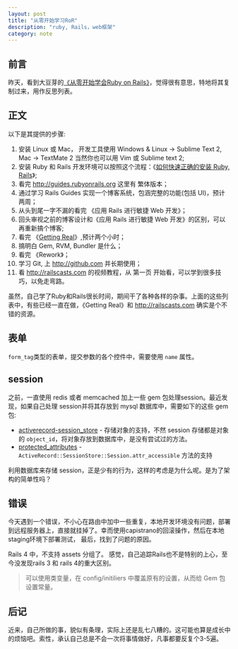 ```yaml
---
layout: post
title: "从零开始学习RoR"
description: "ruby, Rails，web框架"
category: note
---
```


## 前言

昨天，看到大豆芽的[《从零开始学会Ruby on Rails》](http://dadouya.coding.io/rubyonrails/2)，觉得很有意思，特地将其复制过来，用作反思列表。

## 正文

以下是其提供的步骤: 

1.  安装 Linux 或 Mac， 开发工具使用 Windows & Linux -> Sublime Text 2, Mac -> TextMate 2 当然你也可以用 Vim 或 Sublime text 2;
1.  安装 Ruby 和 Rails 开发环境可以按照这个流程：《[如何快速正确的安装 Ruby, Rails](http://ruby-china.org/wiki/install_ruby_guide)》;
1.  看完 http://guides.rubyonrails.org 这里有 繁体版本；
1.  通过学习 Rails Guides 实现一个博客系统，包涵完整的功能(包括 UI)，预计两周；
1.  从头到尾一字不漏的看完 《应用 Rails 进行敏捷 Web 开发》；
1.  回头审视之前的博客设计和《应用 Rails 进行敏捷 Web 开发》的区别，可以再重新搞个博客;
1.  看完 《[Getting Real](http://gettingreal.37signals.com/GR_chn.php)》,预计两个小时；
1.  搞明白 Gem, RVM, Bundler 是什么；
1.  看完 《Rework》；
1.  学习 Git, 上 http://github.com 并长期使用；
1.  看 http://railscasts.com 的视频教程，从 第一页 开始看，可以学到很多技巧，以免走弯路。

虽然，自己学了Ruby和Rails很长时间，期间干了各种各样的杂事。上面的这些列表中，有些已经一直在做，《Getting Real》和 http://railscasts.com 确实是个不错的资源。

## 表单

`form_tag`类型的表单，提交参数的各个控件中，需要使用 `name` 属性。

## session

之前，一直使用 redis 或者 memcached 加上一些 gem 包处理session。最近发现，如果自己处理 session并将其存放到 mysql 数据库中，需要如下的这些 gem 包: 

* [activerecord-session_store](https://rubygems.org/gems/activerecord-session_store) - 存储对象的支持，不然 session 存储都是对象的 `object_id`，将对象存放到数据库中，是没有尝试过的方法。
* [protected_attributes](https://github.com/rails/protected_attributes) - `ActiveRecord::SessionStore::Session.attr_accessible` 方法的支持

利用数据库来存储 session，正是少有的行为，这样的考虑是为什么呢。是为了架构的简单性吗？

## 错误

今天遇到一个错误，不小心在路由中加中一些重复，本地开发环境没有问题，部署到远程服务器上，直接就挂掉了。幸而使用capistrano的回滚操作，然后在本地staging环境下部署测试，
最后，找到了问题的原因。

Rails 4 中，不支持 assets 分组了。 感觉，自己追踪Rails也不是特别的上心，至今没发现rails 3 和 rails 4的重大区别。

> 可以使用类变量，在 config/initiliers 中覆盖原有的设置，从而给 Gem 包设置常量。

## 后记

近来，自己所做的事，貌似有条理，实际上还是乱七八糟的。这可能也算是成长中的烦恼吧。索性，承认自己总是不会一次将事情做好，凡事都要反复个3-5遍。
